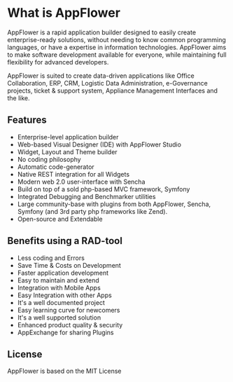 # What is AppFlower
AppFlower is a rapid application builder designed to easily create enterprise-ready solutions, without needing to know common programming languages, or have a expertise in information technologies. AppFlower aims to make software development available for everyone, while maintaining full flexibility for advanced developers.

AppFlower is suited to create data-driven applications like Office Collaboration, ERP, CRM, Logistic Data Administration, e-Governance projects, ticket & support system, Appliance Management Interfaces and the like.

## Features
 * Enterprise-level application builder
 * Web-based Visual Designer (IDE) with AppFlower Studio
 * Widget, Layout and Theme builder
 * No coding philosophy
 * Automatic code-generator
 * Native REST integration for all Widgets
 * Modern web 2.0 user-interface with Sencha
 * Build on top of a sold php-based MVC framework, Symfony 
 * Integrated Debugging and Benchmarker utilities
 * Large community-base with plugins from both AppFlower, Sencha, Symfony (and 3rd party php frameworks like Zend).
 * Open-source and Extendable
 
## Benefits using a RAD-tool
 * Less coding and Errors
 * Save Time & Costs on Development
 * Faster application development
 * Easy to maintain and extend
 * Integration with Mobile Apps
 * Easy Integration with other Apps
 * It's a well documented project
 * Easy learning curve for newcomers
 * It's a well supported solution
 * Enhanced product quality & security
 * AppExchange for sharing Plugins

## License
AppFlower is based on the MIT License
